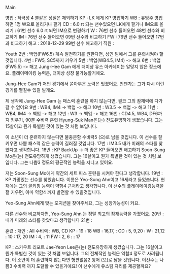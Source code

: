 Main

영입	: 적극성 4 불같은 성질은 제외하기
KP	: LK 에게 KP 영입하기
WB	: 유망주 영입하면 1명 W으로 올리거나 팔기
CD	: 6.0 rt 되는 선수있으면 LK에게 팔거나 IM으로 올리기
	: 61번 선수 6.0 rt 되면 IM으로 변경하기
W	: 76번 선수 들어오면 48번 선수와 비교하기
IM      : 76번 선수 들어오면 09번 선수와 비교하기
FW	: 76번 선수 들어오면 17번과 비교하기
해고  : 2018-12-29 99번 선수 해고하기 
직원  : 

Youth
2번 : 백업(FW6.5)
   계속 발전하기를 원한다면, 성인 팀에서 그를 훈련시켜야 할 것입니다.
4번 : FW5, SC5까지 키우기
5번 : 백업(WB4.5, IM4) -> 해고
6번 : 백업(FW5.5) -> 해고
   Jung-Hee Gam 에게 더이상 유스 아카데미는 알맞지 않은 장소에요. 
   플레이메이킹 능력은, 더이상 성장 불가능할거에요.

   Jung-Hee Gam가 저번 경기에서 쏟아부은 노력은 멋졌어요. 
   언젠가는 그가 다시 이런 경기를 펼칠수 있길 빌게요.

   제 생각에 Jung-Hee Gam 는 패스력 훈련을 하지 않는다면, 결코 그의 잠재력에 다가갈 수 없어요
9번 : WB4, IM4 -> 백업 -> 해고
10번 : W3.5 -> 백업 -> 해고
11번 : WB4, IM4 -> 백업 -> 해고
12번 : W3 -> 백업 -> 해고
16번 : CD4.5, WB4, DF6까지 키우기, 90분 수비력 훈련
   Hyung-Suk Man은(는) 전도유망하게 생겼습니다. 
   그는 15살이고 뭔가 특별한 것이 있는 것 처럼 보입니다.

   이 소년이 더 훈련하지 않는다면 불충분함 수비력5 (으)로 남을 것입니다. 
   이 선수를 잘 키우면 나쁨 패스력 같은 능력이 길러질 것입니다. 
17번 : IM3.5
   내가 미래의 스타를 찾았다고 생각합니다. 
18번 : KP BackUp -> 더 좋은 KP 들어오면 해고하기
   Soon-Sung Mo은(는) 전도유망하게 생겼습니다. 
   그는 16살이고 뭔가 특별한 것이 있는 것 처럼 보입니다.
   그는 나쁨3 정도의 평균적인 능력을 지니고 있어요. 

   저는 Soon-Sung Mo에게 약간의 세트 피스 훈련을 시켜야 한다고 생각합니다.
19번 : KP 
   가망있는 선수를 찾았습니다. 
   이름은 Yeo-Sung Ahn이고 16세라고 들었습니다.
   현재에는 그의 골키핑 능력이 약함4 근처라고 생각합니다. 
   이 선수의 플레이메이킹능력을 잘 키우면, 아마 약함4 까지 발전할 수 있을것입니다. 

   Yeo-Sung Ahn에게 맞는 포지션을 찾아주세요, 그는 성장가능성이 커요.

   다른 선수와 비교하자면, Yeo-Sung Ahn 는 정말 최고의 잠재능력을 가졌어요.
20번 : 
   내가 미래의 스타를 찾았다고 생각합니다
21번 :
   
훈련 :
   개인   : All
   수비력 : WB, CD
   KP : 19       : 18
   WB : 16,17,   :
   CD :  5, 9,20 :
   W  : 21,12    : 10 : 17, 20
   IM :  4,      : 11
   FW :  2, 6    :    : 17

KP : 스카우트 리포트
   Jae-Yeon Lee은(는) 전도유망하게 생겼습니다. 
   그는 16살이고 뭔가 특별한 것이 있는 것 처럼 보입니다.
   그의 전체적인 능력은 약함4 정도로 사려됩니다. 
   이 소년이 더 훈련하지 않는다면 형편없음2 윙어 (으)로 남을 것입니다. 
   이선수는 나쁨3 수비력 까지 도달할 수 있을거에요! 
   이 선수에게 유스팀 자리를 제공할까요?
